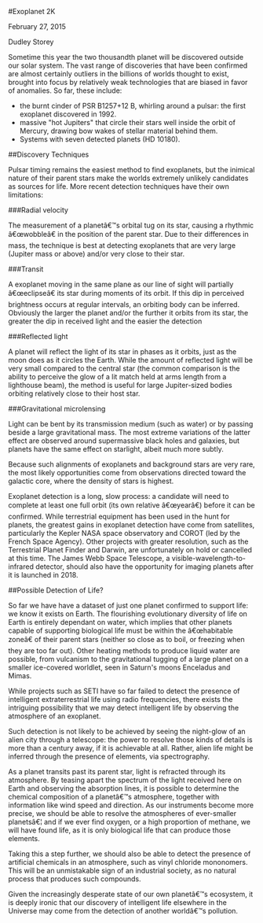 #Exoplanet 2K

February 27, 2015

Dudley Storey

Sometime this year the two thousandth planet will be discovered outside our solar system. The vast range of discoveries that have been confirmed are almost certainly outliers in the billions of worlds thought to exist, brought into focus by relatively weak technologies that are biased in favor of anomalies. So far, these include:

- the burnt cinder of PSR B1257+12 B, whirling around a pulsar: the first exoplanet discovered in 1992.
- massive "hot Jupiters" that circle their stars well inside the orbit of Mercury, drawing bow wakes of stellar material behind them.
- Systems with seven detected planets (HD 10180).

##Discovery Techniques

Pulsar timing remains the easiest method to find exoplanets, but the inimical nature of their parent stars make the worlds extremely unlikely candidates as sources for life. More recent detection techniques have their own limitations:

###Radial velocity

The measurement of a planetâ€™s orbital tug on its star, causing a rhythmic â€œwobbleâ€ in the position of the parent star. Due to their differences in mass, the technique is best at detecting exoplanets that are very large (Jupiter mass or above) and/or very close to their star.

###Transit

A exoplanet moving in the same plane as our line of sight will partially â€œeclipseâ€ its star during moments of its orbit. If this dip in perceived brightness occurs at regular intervals, an orbiting body can be inferred. Obviously the larger the planet and/or the further it orbits from its star, the greater the dip in received light and the easier the detection

###Reflected light

A planet will reflect the light of its star in phases as it orbits, just as the moon does as it circles the Earth. While the amount of reflected light will be very small compared to the central star (the common comparison is the ability to perceive the glow of a lit match held at arms length from a lighthouse beam), the method is useful for large Jupiter-sized bodies orbiting relatively close to their host star.

###Gravitational microlensing

Light can be bent by its transmission medium (such as water) or by passing beside a large gravitational mass. The most extreme variations of the latter effect are observed around supermassive black holes and galaxies, but planets have the same effect on starlight, albeit much more subtly.

Because such alignments of exoplanets and background stars are very rare, the most likely opportunities come from observations directed toward the galactic core, where the density of stars is highest.

Exoplanet detection is a long, slow process: a candidate will need to complete at least one full orbit (its own relative â€œyearâ€) before it can be confirmed. While terrestrial equipment has been used in the hunt for planets, the greatest gains in exoplanet detection have come from satellites, particularly the Kepler NASA space observatory and COROT (led by the French Space Agency). Other projects with greater resolution, such as the Terrestrial Planet Finder and Darwin, are unfortunately on hold or cancelled at this time. The James Webb Space Telescope, a visible-wavelength-to-infrared detector, should also have the opportunity for imaging planets after it is launched in 2018.

##Possible Detection of Life?

So far we have have a dataset of just one planet confirmed to support life: we know it exists on Earth. The flourishing evolutionary diversity of life on Earth is entirely dependant on water, which implies that other planets capable of supporting biological life must be within the â€œhabitable zoneâ€ of their parent stars (neither so close as to boil, or freezing when they are too far out). Other heating methods to produce liquid water are possible, from vulcanism to the gravitational tugging of a large planet on a smaller ice-covered worldlet, seen in Saturn's moons Enceladus and Mimas.

While projects such as SETI have so far failed to detect the presence of intelligent extraterrestrial life using radio frequencies, there exists the intriguing possibility that we may detect intelligent life by observing the atmosphere of an exoplanet.

Such detection is not likely to be achieved by seeing the night-glow of an alien city through a telescope: the power to resolve those kinds of details is more than a century away, if it is achievable at all. Rather, alien life might be inferred through the presence of elements, via spectrography.

As a planet transits past its parent star, light is refracted through its atmosphere. By teasing apart the spectrum of the light received here on Earth and observing the absorption lines, it is possible to determine the chemical composition of a planetâ€™s atmosphere, together with information like wind speed and direction. As our instruments become more precise, we should be able to resolve the atmospheres of ever-smaller planetsâ€¦ and if we ever find oxygen, or a high proportion of methane, we will have found life, as it is only biological life that can produce those elements.

Taking this a step further, we should also be able to detect the presence of artificial chemicals in an atmosphere, such as vinyl chloride mononomers. This will be an unmistakable sign of an industrial society, as no natural process that produces such compounds.

Given the increasingly desperate state of our own planetâ€™s ecosystem, it is deeply ironic that our discovery of intelligent life elsewhere in the Universe may come from the detection of another worldâ€™s pollution.